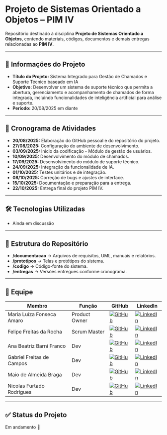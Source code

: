 # Projeto de Sistemas Orientado a Objetos – PIM IV

Repositório destinado à disciplina **Projeto de Sistemas Orientado a Objetos**, contendo materiais, códigos, documentos e demais entregas relacionadas ao **PIM IV**.

---

## 📌 Informações do Projeto
- **Título do Projeto:** Sistema Integrado para Gestão de Chamados e Suporte Técnico baseado em IA  
- **Objetivo:** Desenvolver um sistema de suporte técnico que permita a abertura, gerenciamento e acompanhamento de chamados de forma integrada, incluindo funcionalidades de inteligência artificial para análise e suporte.  
- **Período:** 20/08/2025 em diante  

---

## 📅 Cronograma de Atividades
- **20/08/2025:** Elaboração do GitHub pessoal e do repositório do projeto.
- **27/08/2025:** Configuração do ambiente de desenvolvimento.
- **03/09/2025:** Início da codificação - Módulo de gestão de usuários.
- **10/09/2025:** Desenvolvimento do módulo de chamados.
- **17/09/2025:** Desenvolvimento do módulo de suporte técnico.
- **24/09/2025:** Integração da funcionalidade de IA.
- **01/10/2025:** Testes unitários e de integração.
- **08/10/2025:** Correção de bugs e ajustes de interface.
- **15/10/2025:** Documentação e preparação para a entrega.
- **22/10/2025:** Entrega final do projeto PIM IV.  

---

## 🛠️ Tecnologias Utilizadas
- Ainda em discussão  

---

## 📂 Estrutura do Repositório
- **/documentacao** → Arquivos de requisitos, UML, manuais e relatórios.  
- **/prototipos** → Telas e protótipos do sistema.  
- **/codigo** → Código-fonte do sistema.  
- **/entregas** → Versões entregues conforme cronograma.  

---

## 👥 Equipe  

| Membro                        | Função        | GitHub                                                                 | LinkedIn                                                                 |
|-------------------------------|--------------|------------------------------------------------------------------------|--------------------------------------------------------------------------|
| Maria Luíza Fonseca Amaro     | Product Owner | [![GitHub](https://img.shields.io/badge/GitHub-000?style=for-the-badge&logo=github&logoColor=white)]() | [![LinkedIn](https://img.shields.io/badge/LinkedIn-0A66C2?style=for-the-badge&logo=linkedin&logoColor=white)]() |
| Felipe Freitas da Rocha       | Scrum Master  | [![GitHub](https://img.shields.io/badge/GitHub-000?style=for-the-badge&logo=github&logoColor=white)]() | [![LinkedIn](https://img.shields.io/badge/LinkedIn-0A66C2?style=for-the-badge&logo=linkedin&logoColor=white)]() |
| Ana Beatriz Barni Franco      | Dev           | [![GitHub](https://img.shields.io/badge/GitHub-000?style=for-the-badge&logo=github&logoColor=white)]() | [![LinkedIn](https://img.shields.io/badge/LinkedIn-0A66C2?style=for-the-badge&logo=linkedin&logoColor=white)]() |
| Gabriel Freitas de Campos     | Dev           | [![GitHub](https://img.shields.io/badge/GitHub-000?style=for-the-badge&logo=github&logoColor=white)]() | [![LinkedIn](https://img.shields.io/badge/LinkedIn-0A66C2?style=for-the-badge&logo=linkedin&logoColor=white)]() |
| Maio de Almeida Braga         | Dev           | [![GitHub](https://img.shields.io/badge/GitHub-000?style=for-the-badge&logo=github&logoColor=white)]() | [![LinkedIn](https://img.shields.io/badge/LinkedIn-0A66C2?style=for-the-badge&logo=linkedin&logoColor=white)]() |
| Nicolas Furtado Rodrigues     | Dev           | [![GitHub](https://img.shields.io/badge/GitHub-000?style=for-the-badge&logo=github&logoColor=white)]() | [![LinkedIn](https://img.shields.io/badge/LinkedIn-0A66C2?style=for-the-badge&logo=linkedin&logoColor=white)]() |

---

## ✅ Status do Projeto
Em andamento 🚀
